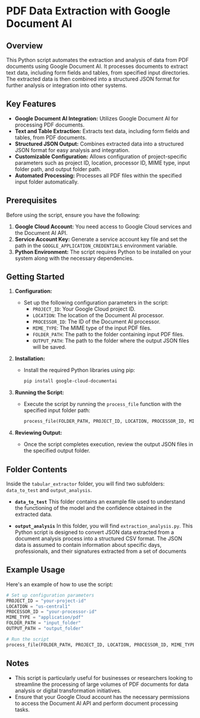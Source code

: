 # PDF Data Extraction with Google Document AI

## Overview
This Python script automates the extraction and analysis of data from PDF documents using Google Document AI. It processes documents to extract text data, including form fields and tables, from specified input directories. The extracted data is then combined into a structured JSON format for further analysis or integration into other systems.

## Key Features
- **Google Document AI Integration:** Utilizes Google Document AI for processing PDF documents.
- **Text and Table Extraction:** Extracts text data, including form fields and tables, from PDF documents.
- **Structured JSON Output:** Combines extracted data into a structured JSON format for easy analysis and integration.
- **Customizable Configuration:** Allows configuration of project-specific parameters such as project ID, location, processor ID, MIME type, input folder path, and output folder path.
- **Automated Processing:** Processes all PDF files within the specified input folder automatically.

## Prerequisites
Before using the script, ensure you have the following:

1. **Google Cloud Account:** You need access to Google Cloud services and the Document AI API.
2. **Service Account Key:** Generate a service account key file and set the path in the `GOOGLE_APPLICATION_CREDENTIALS` environment variable.
3. **Python Environment:** The script requires Python to be installed on your system along with the necessary dependencies.

## Getting Started
1. **Configuration:**
   - Set up the following configuration parameters in the script:
     - `PROJECT_ID`: Your Google Cloud project ID.
     - `LOCATION`: The location of the Document AI processor.
     - `PROCESSOR_ID`: The ID of the Document AI processor.
     - `MIME_TYPE`: The MIME type of the input PDF files.
     - `FOLDER_PATH`: The path to the folder containing input PDF files.
     - `OUTPUT_PATH`: The path to the folder where the output JSON files will be saved.

2. **Installation:**
   - Install the required Python libraries using pip:
     ```sh
     pip install google-cloud-documentai
     ```

3. **Running the Script:**
   - Execute the script by running the `process_file` function with the specified input folder path:
     ```python
     process_file(FOLDER_PATH, PROJECT_ID, LOCATION, PROCESSOR_ID, MIME_TYPE)
     ```

4. **Reviewing Output:**
   - Once the script completes execution, review the output JSON files in the specified output folder.

## Folder Contents
Inside the `tabular_extractor` folder, you will find two subfolders: `data_to_test` and `output_analysis`. 

   - **`data_to_test`**
      This folder contains an example file used to understand the functioning of the model and the confidence obtained in the extracted data.

   - **`output_analysis`**
      In this folder, you will find `extraction_analysis.py`. This Python script is designed to convert JSON data extracted from a document analysis process into a structured CSV format. The JSON data is assumed to contain information about specific days, professionals, and their signatures extracted from a set of documents

## Example Usage
Here's an example of how to use the script:

```python
# Set up configuration parameters
PROJECT_ID = "your-project-id"
LOCATION = "us-central1"
PROCESSOR_ID = "your-processor-id" 
MIME_TYPE = "application/pdf"
FOLDER_PATH = "input_folder"
OUTPUT_PATH = "output_folder"

# Run the script
process_file(FOLDER_PATH, PROJECT_ID, LOCATION, PROCESSOR_ID, MIME_TYPE)
```

## Notes
   - This script is particularly useful for businesses or researchers looking to streamline the processing of large volumes of PDF documents for data analysis or digital transformation initiatives.
   - Ensure that your Google Cloud account has the necessary permissions to access the Document AI API and perform document processing tasks.